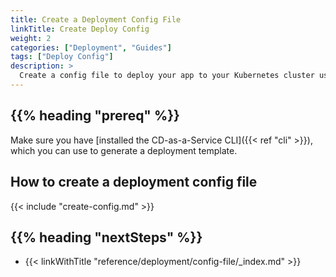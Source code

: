 ```yaml
---
title: Create a Deployment Config File
linkTitle: Create Deploy Config
weight: 2
categories: ["Deployment", "Guides"]
tags: ["Deploy Config"]
description: >
  Create a config file to deploy your app to your Kubernetes cluster using CD-as-a-Service.
---
```


## {{% heading "prereq" %}}

Make sure you have [installed the CD-as-a-Service CLI]({{< ref "cli" >}}), which you can use to generate a deployment template.

## How to create a deployment config file

{{< include "create-config.md" >}}

## {{% heading "nextSteps" %}}

* {{< linkWithTitle "reference/deployment/config-file/_index.md" >}}
